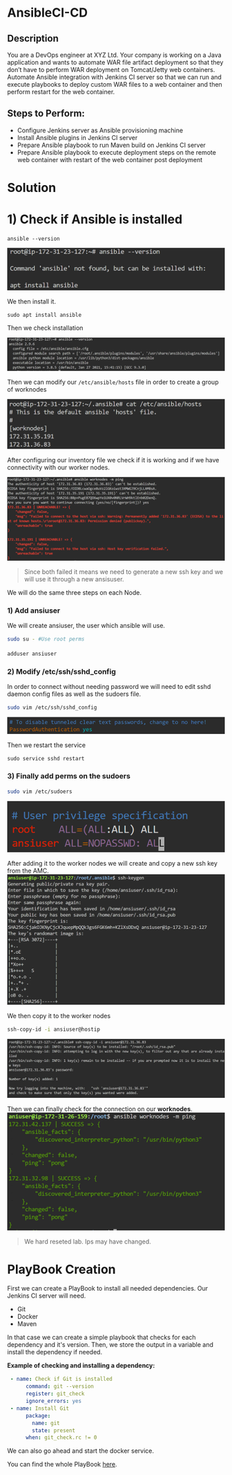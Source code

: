 # AnsibleCI-CD

## Description
You are a DevOps engineer at XYZ Ltd. Your company is working on a Java application and wants to automate WAR file artifact deployment so that they don’t have to perform WAR deployment on Tomcat/Jetty web containers. Automate Ansible integration with Jenkins CI server so that we can run and execute playbooks to deploy custom WAR files to a web container and then perform restart for the web container.

## Steps to Perform:
- Configure Jenkins server as Ansible provisioning machine
- Install Ansible plugins in Jenkins CI server
- Prepare Ansible playbook to run Maven build on Jenkins CI server
- Prepare Ansible playbook to execute deployment steps on the remote web container with restart of the web container post deployment

# Solution

# 1) Check if Ansible is installed

```shell
ansible --version
```
![alt text](https://github.com/fpedrazav02/AnsibleCI-CD/blob/main/img/ansversion.png)

We then install it.

```shell
sudo apt install ansible
```
Then we check installation

![alt text](.\img/ansversion2.png)

Then we can modify our `/etc/ansible/hosts` file in order to create a group of worknodes

![alt text](.\img/hosts.png)

After configuring our inventory file we check if it is working and if we have connectivity with our worker nodes.

![alt text](.\img/workerconnectcheck.png)

> Since both failed it means we need to generate a new ssh key and we will use it through a new ansisuser. 

We will do the same three steps on each Node.

### 1) Add ansiuser
We will create ansiuser, the user which ansible will use.
```bash
sudo su - #Use root perms

adduser ansiuser
```
### 2) Modify /etc/ssh/sshd_config
In order to connect without needing password we will need to edit sshd daemon config files as well as the sudoers file. 

```bash
sudo vim /etc/ssh/sshd_config
```
![Alt text](.\img/nopasswd.png)

Then we restart the service
```
sudo service sshd restart
```
### 3) Finally add perms on the sudoers
```bash
sudo vim /etc/sudoers
```
![Alt text](.\img/sudoers.png)

After adding it to the worker nodes we will create and copy a new ssh key from the AMC. 
![Alt text](.\img/sshkeygen.png)

We then copy it to the worker nodes

```bash
ssh-copy-id -i ansiuser@hostip
```
![Alt text](.\img/keyadd.png)

Then we can finally check for the connection on our **worknodes**.
![Alt text](.\img/pongsuccess.png)
> We hard reseted lab. Ips may have changed.

# PlayBook Creation
First we can create a PlayBook to install all needed dependencies. Our Jenkins CI server will need.

- Git
- Docker
- Maven

In that case we can create a simple playbook that checks for each dependency and it's version. Then, we store the output in a variable and install the dependency if needed.

**Example of checking and installing a dependency:**
```yaml
 - name: Check if Git is installed
      command: git --version
      register: git_check
      ignore_errors: yes
 - name: Install Git
      package:
        name: git
        state: present
      when: git_check.rc != 0
``` 

We can also go ahead and start the docker service.

You can find the whole PlayBook [here](https://github.com/fpedrazav02/AnsibleCI-CD/blob/main/playbooks/Installation-pb.yml).

